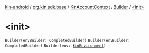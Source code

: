 [kin-android](../../../index.md) / [org.kin.sdk.base](../../index.md) / [KinAccountContext](../index.md) / [Builder](index.md) / [&lt;init&gt;](./-init-.md)

# &lt;init&gt;

`Builder(envBuilder: CompletedBuilder)`
`Builder(envBuilder: CompletedBuilder)`
`Builder(env: `[`KinEnvironment`](../../-kin-environment/index.md)`)`